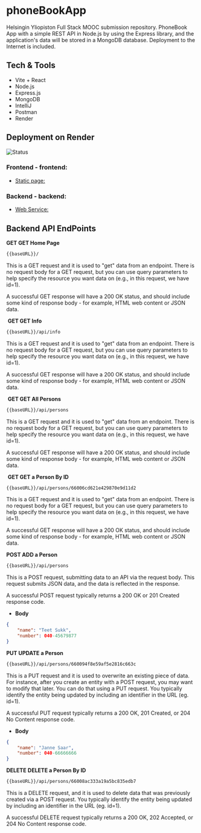 # phoneBookApp

Helsingin Yliopiston Full Stack MOOC submission repository. PhoneBook App with a simple REST API in Node.js by using the Express library, and the application's data will be stored in a MongoDB database. Deployment to the Internet is included. 

## Tech & Tools 

- Vite + React
- Node.js
- Express.js
- MongoDB
- IntelliJ
- Postman
- Render

## Deployment on Render

![Status](https://img.shields.io/badge/render-published-darkgreen.svg)

### Frontend - frontend:

- [Static page:](https://vickneee-phonebookapp.onrender.com/) 

### Backend - backend:

- [Web Service:](https://phonebook-backend-cmob.onrender.com/)

## Backend API EndPoints

**GET GET Home Page**

```bash
{{baseURL}}/
```

This is a GET request and it is used to "get" data from an endpoint. There is no request body for a GET request, but you can use query parameters to help specify the resource you want data on (e.g., in this request, we have id=1).

A successful GET response will have a 200 OK status, and should include some kind of response body - for example, HTML web content or JSON data.

﻿
**GET GET Info**

```bash
{{baseURL}}/api/info
```

This is a GET request and it is used to "get" data from an endpoint. There is no request body for a GET request, but you can use query parameters to help specify the resource you want data on (e.g., in this request, we have id=1).

A successful GET response will have a 200 OK status, and should include some kind of response body - for example, HTML web content or JSON data.

﻿
**GET GET All Persons**

```bash
{{baseURL}}/api/persons
```

This is a GET request and it is used to "get" data from an endpoint. There is no request body for a GET request, but you can use query parameters to help specify the resource you want data on (e.g., in this request, we have id=1).

A successful GET response will have a 200 OK status, and should include some kind of response body - for example, HTML web content or JSON data.

﻿
**GET GET a Person By ID**

```bash
{{baseURL}}/api/persons/66006cd621e429870e9d11d2
```

This is a GET request and it is used to "get" data from an endpoint. There is no request body for a GET request, but you can use query parameters to help specify the resource you want data on (e.g., in this request, we have id=1).

A successful GET response will have a 200 OK status, and should include some kind of response body - for example, HTML web content or JSON data.

﻿**POST ADD a Person**
 
```bash
{{baseURL}}/api/persons
```

This is a POST request, submitting data to an API via the request body. This request submits JSON data, and the data is reflected in the response.

A successful POST request typically returns a 200 OK or 201 Created response code.

- **Body**

```json
{
    "name": "Teet Sukk",
    "number": 040-45679877
}
```

**PUT UPDATE a Person**

```bash
{{baseURL}}/api/persons/660094f8e59af5e2816c663c
```

This is a PUT request and it is used to overwrite an existing piece of data. For instance, after you create an entity with a POST request, you may want to modify that later. You can do that using a PUT request. You typically identify the entity being updated by including an identifier in the URL (eg. id=1).

A successful PUT request typically returns a 200 OK, 201 Created, or 204 No Content response code.

- **Body**

```json
{
    "name": "Janne Saar",
    "number": 040-66666666
}
```

**DELETE** **DELETE a Person By ID**

```bash
{{baseURL}}/api/persons/66008ac333a19a5bc835edb7
```

This is a DELETE request, and it is used to delete data that was previously created via a POST request. You typically identify the entity being updated by including an identifier in the URL (eg. id=1).

A successful DELETE request typically returns a 200 OK, 202 Accepted, or 204 No Content response code.

